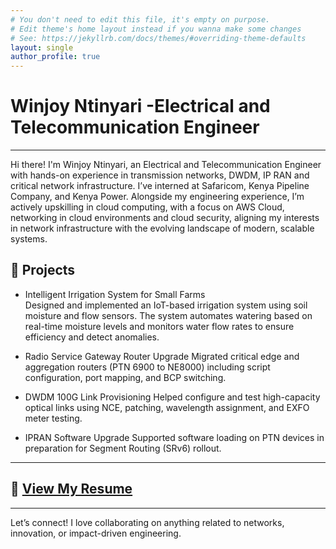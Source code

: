```yaml
---
# You don't need to edit this file, it's empty on purpose.
# Edit theme's home layout instead if you wanna make some changes
# See: https://jekyllrb.com/docs/themes/#overriding-theme-defaults
layout: single
author_profile: true
---
```

  # Winjoy Ntinyari -Electrical and Telecommunication Engineer
---

Hi there! I'm Winjoy Ntinyari, an Electrical and Telecommunication Engineer with hands-on experience in transmission networks, DWDM, IP RAN and critical network infrastructure. I’ve interned at Safaricom, Kenya Pipeline Company, and Kenya Power. Alongside my engineering experience, I’m actively upskilling in cloud computing, with a focus on AWS Cloud, networking in cloud environments and cloud security, aligning my interests in network infrastructure with the evolving landscape of modern, scalable systems.

## 🚀 Projects

- Intelligent Irrigation System for Small Farms  
  Designed and implemented an IoT-based irrigation system using soil moisture and flow sensors. The system automates watering based on real-time moisture levels and monitors water flow rates to ensure efficiency and detect anomalies.

- Radio Service Gateway Router Upgrade 
  Migrated critical edge and aggregation routers (PTN 6900 to NE8000) including script configuration, port mapping, and BCP switching.

- DWDM 100G Link Provisioning 
  Helped configure and test high-capacity optical links using NCE, patching, wavelength assignment, and EXFO meter testing.

- IPRAN Software Upgrade 
  Supported software loading on PTN devices in preparation for Segment Routing (SRv6) rollout.

---

## 📄 [View My Resume](/assets/files/Winjoy_Ntinyari_Resume_.pdf)

---

Let’s connect! I love collaborating on anything related to networks, innovation, or impact-driven engineering.

